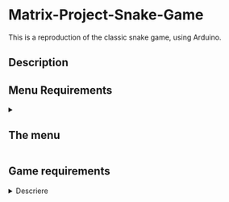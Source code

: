 # Matrix-Project-Snake-Game

This is a reproduction of the classic snake game, using Arduino.

 ## Description
 ## Menu Requirements
<details>
  <summary><h2><b>The menu</b></h2></summary>
  
 **1. Intro Message**
 
   - When powering up a game, a greeting message shown for a few moments
     
 **2. Contain the following categories:**
 
**Start game**, starts the initial level of your game

**Settings:**

– LCD brightness control 
– Matrix brightness control
– Sounds on or off

**About:** include details about the creator of the game

**How to play** include how the game works

  **3. While playing the game:** display relevant info
  
– Score
– Time

  **4. Upon game ending:**
  
Display relevant game info: score, time, lives left etc. Must
inform player if he/she beat the highscore. This menu
should only be closed by the player, pressing a button.
 

</details>

 ## Game requirements

<details>
<summary>Descriere</summary>
  
Aici poți să incluzi o scurtă descriere a proiectului.

</details>
